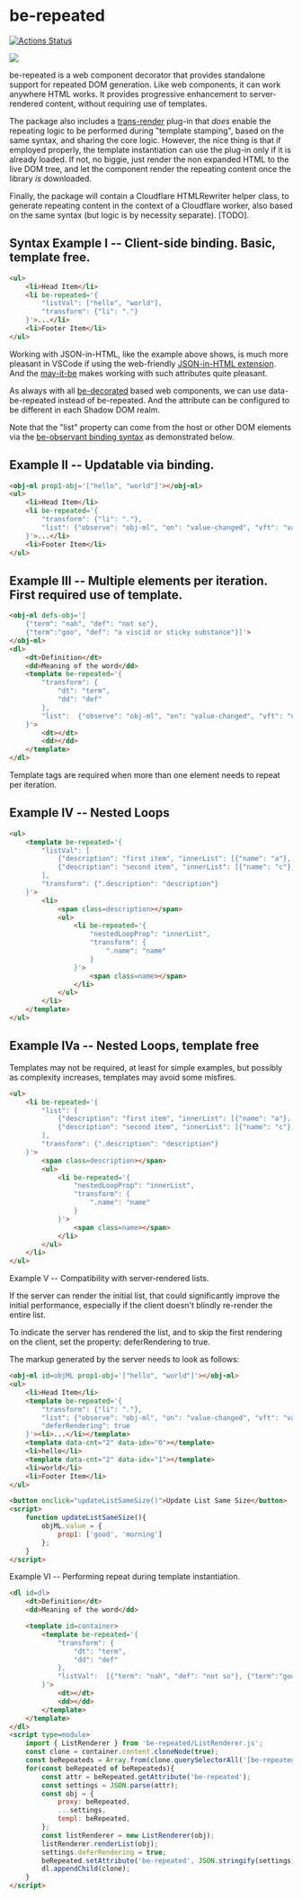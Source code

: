 # be-repeated

[![Actions Status](https://github.com/bahrus/be-repeated/workflows/CI/badge.svg)](https://github.com/bahrus/be-repeated/actions?query=workflow%3ACI)

<a href="https://nodei.co/npm/be-repeated/"><img src="https://nodei.co/npm/be-repeated.png"></a>

be-repeated is a web component decorator that provides standalone support for repeated DOM generation.  Like web components, it can work anywhere HTML works.  It provides progressive enhancement to server-rendered content, without requiring use of templates.

The package also includes a [trans-render](https://github.com/bahrus/trans-render) plug-in that *does* enable the repeating logic to be performed during "template stamping", based on the same syntax, and sharing the core logic.  However, the nice thing is that if employed properly, the template instantiation can use the plug-in only if it is already loaded.  If not, no biggie, just render the non expanded HTML to the live DOM tree, and let the component render the repeating content once the library *is* downloaded.

Finally, the package will contain a Cloudflare HTMLRewriter helper class, to generate repeating content in the context of a Cloudflare worker, also based on the same syntax (but logic is by necessity separate). [TODO].


## Syntax Example I -- Client-side binding. Basic, template free. 

```html
<ul>
    <li>Head Item</li>
    <li be-repeated='{
        "listVal": ["hello", "world"],
        "transform": {"li": "."}
    }'>...</li>
    <li>Footer Item</li>
</ul>
```

Working with JSON-in-HTML, like the example above shows, is much more pleasant in VSCode if using the web-friendly [JSON-in-HTML extension](https://marketplace.visualstudio.com/items?itemName=andersonbruceb.json-in-html).  And the [may-it-be](https://github.com/bahrus/may-it-be) makes working with such attributes quite pleasant.

As always with all [be-decorated](https://github.com/bahrus/be-decorated) based web components, we can use data-be-repeated instead of be-repeated.  And the attribute can be configured to be different in each Shadow DOM realm.

Note that the "list" property can come from the host or other DOM elements via the [be-observant binding syntax](https://github.com/bahrus/be-observant) as demonstrated below.

## Example II -- Updatable via binding.

```html
<obj-ml prop1-obj='["hello", "world"]'></obj-ml>
<ul>
    <li>Head Item</li>
    <li be-repeated='{
        "transform": {"li": "."},
        "list": {"observe": "obj-ml", "on": "value-changed", "vft": "value.prop1"}
    }'>...</li>
    <li>Footer Item</li>
</ul>
```

## Example III -- Multiple elements per iteration.  First required use of template.

```html
<obj-ml defs-obj='[
    {"term": "nah", "def": "not so"}, 
    {"term":"goo", "def": "a viscid or sticky substance"}]'>
</obj-ml>
<dl>
    <dt>Definition</dt>
    <dd>Meaning of the word</dd>
    <template be-repeated='{
        "transform": {
            "dt": "term",
            "dd": "def"
        },
        "list":  {"observe": "obj-ml", "on": "value-changed", "vft": "value.defs"}
    }'>
        <dt></dt>
        <dd></dd>
    </template>
</dl>
```

Template tags are required when more than one element needs to repeat per iteration.


## Example IV -- Nested Loops

```html
<ul>
    <template be-repeated='{
        "listVal": [
            {"description": "first item", "innerList": [{"name": "a"}, {"name": "b"}]},
            {"description": "second item", "innerList": [{"name": "c"}, {"name": "b"}]}
        ],
        "transform": {".description": "description"}
    }'>
        <li>
            <span class=description></span>
            <ul>
                <li be-repeated='{
                    "nestedLoopProp": "innerList",
                    "transform": {
                        ".name": "name"
                    }
                }'>
                    <span class=name></span>
                </li>
            </ul>
        </li>
    </template>
</ul>
```

## Example IVa -- Nested Loops, template free

Templates may not be required, at least for simple examples, but possibly as complexity increases, templates may avoid some misfires.

```html
<ul>
    <li be-repeated='{
        "list": [
            {"description": "first item", "innerList": [{"name": "a"}, {"name": "b"}]},
            {"description": "second item", "innerList": [{"name": "c"}, {"name": "b"}]}
        ],
        "transform": {".description": "description"}
    }'>
        <span class=description></span>
        <ul>
            <li be-repeated='{
                "nestedLoopProp": "innerList",
                "transform": {
                    ".name": "name"
                }
            }'>
                <span class=name></span>
            </li>
        </ul>
    </li>
</ul>
```

Example V -- Compatibility with server-rendered lists.

If the server can render the initial list, that could significantly improve the initial performance, especially if the client doesn't blindly re-render the entire list.

To indicate the server has rendered the list, and to skip the first rendering on the client, set the property:  deferRendering to true.

The markup generated by the server needs to look as follows:

```html
<obj-ml id=objML prop1-obj='["hello", "world"]'></obj-ml>
<ul>
    <li>Head Item</li>
    <template be-repeated='{
        "transform": {"li": "."},
        "list": {"observe": "obj-ml", "on": "value-changed", "vft": "value.prop1"},
        "deferRendering": true
    }'><li>...</li></template>
    <template data-cnt="2" data-idx="0"></template>
    <li>hello</li>
    <template data-cnt="2" data-idx="1"></template>
    <li>world</li>
    <li>Footer Item</li>
</ul>

<button onclick="updateListSameSize()">Update List Same Size</button>
<script>
    function updateListSameSize(){
        objML.value = {
            prop1: ['good', 'morning']
        };
    }
</script>
```

Example VI -- Performing repeat during template instantiation.

```html
<dl id=dl>
    <dt>Definition</dt>
    <dd>Meaning of the word</dd>

    <template id=container>
        <template be-repeated='{
            "transform": {
                "dt": "term",
                "dd": "def"
            },
            "listVal":  [{"term": "nah", "def": "not so"}, {"term":"goo", "def": "a viscid or sticky substance"}]
        }'>
            <dt></dt>
            <dd></dd>
        </template>
    </template>
</dl>
<script type=module>
    import { ListRenderer } from 'be-repeated/ListRenderer.js';
    const clone = container.content.cloneNode(true);
    const beRepeateds = Array.from(clone.querySelectorAll('[be-repeated]'));
    for(const beRepeated of beRepeateds){
        const attr = beRepeated.getAttribute('be-repeated');
        const settings = JSON.parse(attr);
        const obj = {
            proxy: beRepeated,
            ...settings,
            templ: beRepeated,
        };
        const listRenderer = new ListRenderer(obj);
        listRenderer.renderList(obj);
        settings.deferRendering = true;
        beRepeated.setAttribute('be-repeated', JSON.stringify(settings));
        dl.appendChild(clone);
    }
</script>
```




